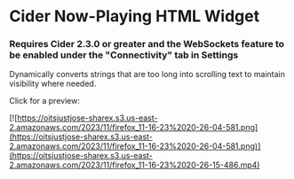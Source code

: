 # Cider Now-Playing HTML Widget

### Requires Cider 2.3.0 or greater and the WebSockets feature to be enabled under the "Connectivity" tab in Settings

Dynamically converts strings that are too long into scrolling text to maintain visibility where needed.

Click for a preview:

[![https://oitsjustjose-sharex.s3.us-east-2.amazonaws.com/2023/11/firefox_11-16-23%2020-26-04-581.png](https://oitsjustjose-sharex.s3.us-east-2.amazonaws.com/2023/11/firefox_11-16-23%2020-26-04-581.png)](https://oitsjustjose-sharex.s3.us-east-2.amazonaws.com/2023/11/firefox_11-16-23%2020-26-15-486.mp4)
